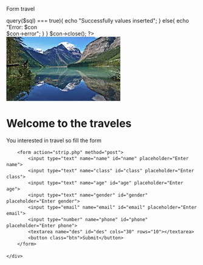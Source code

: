 Form travel
<?php
if(isset($_POST['name'])){
    $server = "localhost";
    $username = "root";
    $password = "";
    
    $con = mysqli_connect($server,$username,$password);
    
    if(!$con){
        echo "fail connection!";
    }
    
    // CREATE TABLE `strip`.`strip` (`sno` , `name` , `class` , `age`, `gender`, `email`, `phone`, `des`) 
    $name = $_POST['name'];
    $class =$_POST['class'];
    $age =$_POST['age'];
    $gender =$_POST['gender'];
    $email =$_POST['email'];
    $phone =$_POST['phone'];
    $des =$_POST['des'];
    
    $sql = "INSERT INTO `strip`.`strip` ( `name` , `class` , `age`, `gender`, `email`, `phone`, `des`,`dt`) VALUES('$name','$class','$age','$gender','$email','$phone','$des',current_timestamp());";
    
    if($con->query($sql) === true){
        echo "Successfully values inserted";
    }
    
    else{
        echo "Error: $con <br> $con->error";
    }
}
$con->close();

?>
<html lang="en">
<head>
    <meta charset="UTF-8">
    <meta name="viewport" content="width=device-width, initial-scale=1.0">
    <title>School trip</title>
    <link rel="stylesheet" href="strip.css">
</head>
<body>
    <img src="sbg.jpeg" alt="sbg">
    <div class="container">
        <h1>Welcome to the traveles</h1>
        <p>You interested in travel so fill the form</p>

        <form action="strip.php" method="post">
            <input type="text" name="name" id="name" placeholder="Enter name">
            <input type="text" name="class" id="class" placeholder="Enter class">
            <input type="text" name="age" id="age" placeholder="Enter age">
            <input type="text" name="gender" id="gender" placeholder="Enter gender">
            <input type="email" name="email" id="email" placeholder="Enter email">
            <input type="number" name="phone" id="phone" placeholder="Enter phone">
            <textarea name="des" id="des" cols="30" rows="10"></textarea>
            <button class="btn">Submit</button>
        </form>

    </div>
</body>
</html>
